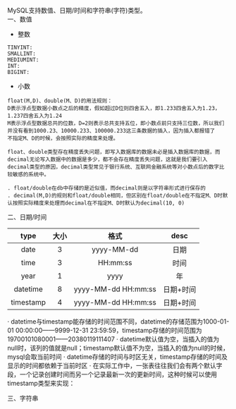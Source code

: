 MySQL支持数值、日期/时间和字符串(字符)类型。 </br>
一、数值 </br>

- 整数
```
TINYINT:
SMALLINT:
MEDIUMINT:
INT:
BIGINT:
```

- 小数 </br>
```
float(M,D)、double(M、D)的用法规则：
D表示浮点型数据小数点之后的精度，假如超过D位则四舍五入，即1.233四舍五入为1.23，1.237四舍五入为1.24
M表示浮点型数据总共的位数，D=2则表示总共支持五位，即小数点前只支持三位数，所以我们并没有看到1000.23、10000.233、100000.233这三条数据的插入，因为插入都报错了
不指定M、D的时候，会按照实际的精度来处理。

float、double类型存在精度丢失问题，即写入数据库的数据未必是插入数据库的数据，而decimal无论写入数据中的数据是多少，都不会存在精度丢失问题，这就是我们要引入decimal类型的原因，decimal类型常见于银行系统、互联网金融系统等对小数点后的数字比较敏感的系统中。

. float/double在db中存储的是近似值，而decimal则是以字符串形式进行保存的
. decimal(M,D)的规则和float/double相同，但区别在float/double在不指定M、D时默认按照实际精度来处理而decimal在不指定M、D时默认为decimal(10, 0)

```



二、日期/时间

|type         | 大小           | 格式  | desc  |
| :-------------: | :---: | :----------: | :----------: |
| date      | 3 | yyyy-MM-dd | 日期 |
| time      | 3      | HH:mm:ss | 时间 |
| year | 1 | yyyy | 年 | 
| datetime | 8 | yyyy-MM-dd HH:mm:ss | 日期+时间 |
| timestamp | 4 | yyyy-MM-dd HH:mm:ss | 日期+时间 |


· datetime与timestamp能存储的时间范围不同，datetime的存储范围为1000-01-01 00:00:00——9999-12-31 23:59:59，timestamp存储的时间范围为19700101080001——20380119111407
· datetime默认值为空，当插入的值为null时，该列的值就是null；timestamp默认值不为空，当插入的值为null的时候，mysql会取当前时间
· datetime存储的时间与时区无关，timestamp存储的时间及显示的时间都依赖于当前时区
· 在实际工作中，一张表往往我们会有两个默认字段，一个记录创建时间而另一个记录最新一次的更新时间，这种时候可以使用timestamp类型来实现：

三、字符串
